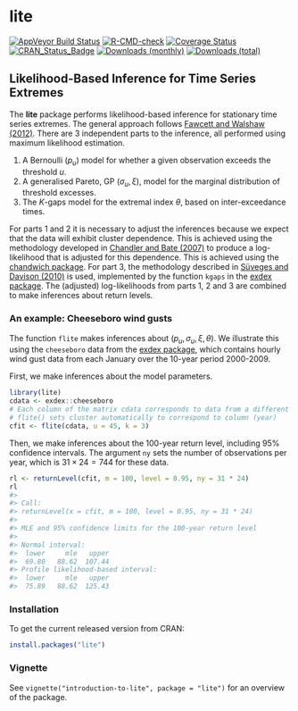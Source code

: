 
<!-- README.md is generated from README.Rmd. Please edit that file -->

# lite

[![AppVeyor Build
Status](https://ci.appveyor.com/api/projects/status/github/paulnorthrop/lite?branch=main&svg=true)](https://ci.appveyor.com/project/paulnorthrop/lite)
[![R-CMD-check](https://github.com/paulnorthrop/lite/actions/workflows/R-CMD-check.yaml/badge.svg)](https://github.com/paulnorthrop/lite/actions/workflows/R-CMD-check.yaml)
[![Coverage
Status](https://codecov.io/github/paulnorthrop/lite/coverage.svg?branch=main)](https://codecov.io/github/paulnorthrop/lite?branch=main)
[![CRAN_Status_Badge](https://www.r-pkg.org/badges/version/lite)](https://cran.r-project.org/package=lite)
[![Downloads
(monthly)](https://cranlogs.r-pkg.org/badges/lite?color=brightgreen)](https://cran.r-project.org/package=lite)
[![Downloads
(total)](https://cranlogs.r-pkg.org/badges/grand-total/lite?color=brightgreen)](https://cran.r-project.org/package=lite)

## Likelihood-Based Inference for Time Series Extremes

The **lite** package performs likelihood-based inference for stationary
time series extremes. The general approach follows [Fawcett and Walshaw
(2012)](https://doi.org/10.1002/env.2133). There are 3 independent parts
to the inference, all performed using maximum likelihood estimation.

1.  A Bernoulli ($p_u$) model for whether a given observation exceeds
    the threshold $u$.
2.  A generalised Pareto, GP ($\sigma_u, \xi$), model for the marginal
    distribution of threshold excesses.
3.  The $K$-gaps model for the extremal index $\theta$, based on
    inter-exceedance times.

For parts 1 and 2 it is necessary to adjust the inferences because we
expect that the data will exhibit cluster dependence. This is achieved
using the methodology developed in [Chandler and Bate
(2007)](https://doi.org/10.1093/biomet/asm015) to produce a
log-likelihood that is adjusted for this dependence. This is achieved
using the [chandwich
package](https://cran.r-project.org/package=chandwich). For part 3, the
methodology described in [Süveges and Davison
(2010)](https://doi.org/10.1214/09-AOAS292) is used, implemented by the
function `kgaps` in the [exdex
package](https://cran.r-project.org/package=exdex). The (adjusted)
log-likelihoods from parts 1, 2 and 3 are combined to make inferences
about return levels.

### An example: Cheeseboro wind gusts

The function `flite` makes inferences about
$(p_u, \sigma_u, \xi, \theta)$. We illustrate this using the
`cheeseboro` data from the [exdex
package](https://cran.r-project.org/package=exdex), which contains
hourly wind gust data from each January over the 10-year period
2000-2009.

First, we make inferences about the model parameters.

``` r
library(lite)
cdata <- exdex::cheeseboro
# Each column of the matrix cdata corresponds to data from a different year
# flite() sets cluster automatically to correspond to column (year)
cfit <- flite(cdata, u = 45, k = 3)
```

Then, we make inferences about the 100-year return level, including 95%
confidence intervals. The argument `ny` sets the number of observations
per year, which is $31 \times 24 = 744$ for these data.

``` r
rl <- returnLevel(cfit, m = 100, level = 0.95, ny = 31 * 24)
rl
#> 
#> Call:
#> returnLevel(x = cfit, m = 100, level = 0.95, ny = 31 * 24)
#> 
#> MLE and 95% confidence limits for the 100-year return level
#> 
#> Normal interval:
#>  lower     mle   upper  
#>  69.80   88.62  107.44  
#> Profile likelihood-based interval:
#>  lower     mle   upper  
#>  75.89   88.62  125.43
```

### Installation

To get the current released version from CRAN:

``` r
install.packages("lite")
```

### Vignette

See `vignette("introduction-to-lite", package = "lite")` for an overview
of the package.
